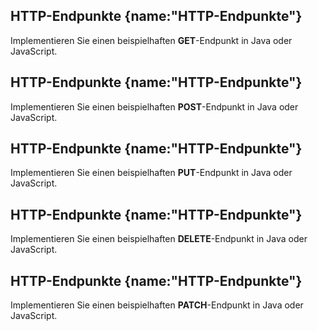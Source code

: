 ## HTTP-Endpunkte {name:"HTTP-Endpunkte"}
<p>Implementieren Sie einen beispielhaften <b>GET</b>-Endpunkt in Java oder JavaScript.</p>

## HTTP-Endpunkte {name:"HTTP-Endpunkte"}
<p>Implementieren Sie einen beispielhaften <b>POST</b>-Endpunkt in Java oder JavaScript.</p>

## HTTP-Endpunkte {name:"HTTP-Endpunkte"}
<p>Implementieren Sie einen beispielhaften <b>PUT</b>-Endpunkt in Java oder JavaScript.</p>

## HTTP-Endpunkte {name:"HTTP-Endpunkte"}
<p>Implementieren Sie einen beispielhaften <b>DELETE</b>-Endpunkt in Java oder JavaScript.</p>

## HTTP-Endpunkte {name:"HTTP-Endpunkte"}
<p>Implementieren Sie einen beispielhaften <b>PATCH</b>-Endpunkt in Java oder JavaScript.</p>